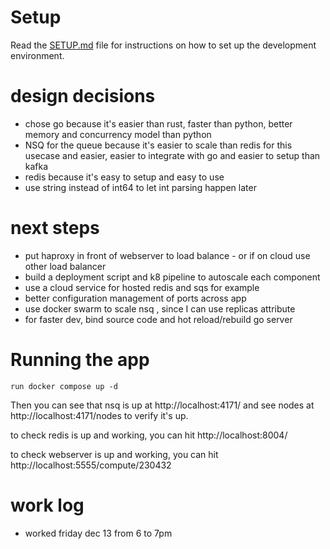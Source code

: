 # Setup

Read the [SETUP.md](SETUP.md) file for instructions on how to set up the development environment. 

# design decisions

- chose go because it's easier than rust, faster than python, better memory and concurrency model than python
-  NSQ for the queue because it's easier to scale than redis for this usecase and easier, easier to integrate with go and easier to setup than kafka
-  redis because it's easy to setup and easy to use
- use string instead of int64 to let int parsing happen later

# next steps

- put haproxy in front of webserver to load balance - or if on cloud use other load balancer 
- build a deployment script and k8 pipeline to autoscale each component
- use a cloud service for hosted redis and sqs for example
- better configuration management of ports across app
- use docker swarm to scale nsq , since I can use replicas attribute  
- for faster dev, bind source code and hot reload/rebuild go server

# Running the app

    run docker compose up -d

Then you can see that nsq is up at http://localhost:4171/ and see nodes at http://localhost:4171/nodes to verify it's up.

to check redis is up and working, you can hit 
http://localhost:8004/

to check webserver is up and working, you can hit 
http://localhost:5555/compute/230432

# work log

 - worked friday dec 13 from 6 to 7pm
 